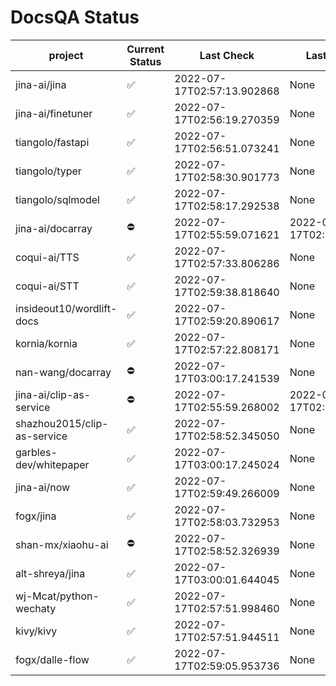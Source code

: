 # DocsQA Status

|          project          |Current Status|        Last Check        |      Last Downtime       |
|---------------------------|--------------|--------------------------|--------------------------|
|jina-ai/jina               |✅            |2022-07-17T02:57:13.902868|None                      |
|jina-ai/finetuner          |✅            |2022-07-17T02:56:19.270359|None                      |
|tiangolo/fastapi           |✅            |2022-07-17T02:56:51.073241|None                      |
|tiangolo/typer             |✅            |2022-07-17T02:58:30.901773|None                      |
|tiangolo/sqlmodel          |✅            |2022-07-17T02:58:17.292538|None                      |
|jina-ai/docarray           |⛔️           |2022-07-17T02:55:59.071621|2022-07-17T02:55:59.071604|
|coqui-ai/TTS               |✅            |2022-07-17T02:57:33.806286|None                      |
|coqui-ai/STT               |✅            |2022-07-17T02:59:38.818640|None                      |
|insideout10/wordlift-docs  |✅            |2022-07-17T02:59:20.890617|None                      |
|kornia/kornia              |✅            |2022-07-17T02:57:22.808171|None                      |
|nan-wang/docarray          |⛔️           |2022-07-17T03:00:17.241539|None                      |
|jina-ai/clip-as-service    |⛔️           |2022-07-17T02:55:59.268002|2022-07-17T02:55:59.267885|
|shazhou2015/clip-as-service|✅            |2022-07-17T02:58:52.345050|None                      |
|garbles-dev/whitepaper     |✅            |2022-07-17T03:00:17.245024|None                      |
|jina-ai/now                |✅            |2022-07-17T02:59:49.266009|None                      |
|fogx/jina                  |✅            |2022-07-17T02:58:03.732953|None                      |
|shan-mx/xiaohu-ai          |⛔️           |2022-07-17T02:58:52.326939|None                      |
|alt-shreya/jina            |✅            |2022-07-17T03:00:01.644045|None                      |
|wj-Mcat/python-wechaty     |✅            |2022-07-17T02:57:51.998460|None                      |
|kivy/kivy                  |✅            |2022-07-17T02:57:51.944511|None                      |
|fogx/dalle-flow            |✅            |2022-07-17T02:59:05.953736|None                      |
